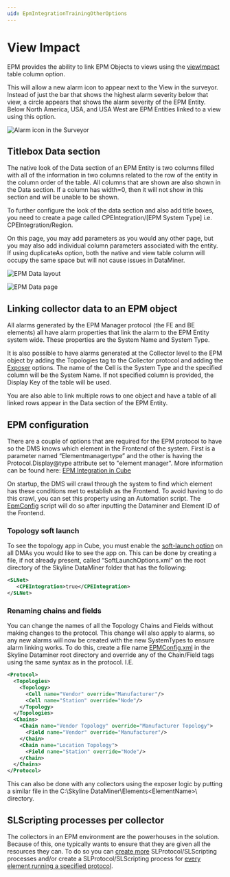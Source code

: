```yaml
---
uid: EpmIntegrationTrainingOtherOptions
---
```


# View Impact

EPM provides the ability to link EPM Objects to views using the [viewImpact](xref:ColumnOptionOptionsOverview#viewimpact) table column option.

This will allow a new alarm icon to appear next to the View in the surveyor. Instead of just the bar that shows the highest alarm severity below that view, a circle appears that shows the alarm severity of the EPM Entity. Below North America, USA, and USA West are EPM Entities linked to a view using this option.

![Alarm icon in the Surveyor](~/user-guide/images/EPM_Surveyor_alarm_icon.png)

## Titlebox Data section

The native look of the Data section of an EPM Entity is two columns filled with all of the information in two columns related to the row of the entity in the column order of the table. All columns that are shown are also shown in the Data section. If a column has width=0, then it will not show in this section and will be unable to be shown.

To further configure the look of the data section and also add title boxes, you need to create a page called CPEIntegration/[EPM System Type] i.e. CPEIntegration/Region.

On this page, you may add parameters as you would any other page, but you may also add individual column parameters associated with the entity. If using duplicateAs option, both the native and view table column will occupy the same space but will not cause issues in DataMiner.

![EPM Data layout](~/user-guide/images/EPM_Data_Layout.png)

![EPM Data page](~/user-guide/images/EPM_Data_page.png)

## Linking collector data to an EPM object

All alarms generated by the EPM Manager protocol (the FE and BE elements) all have alarm properties that link the alarm to the EPM Entity system wide. These properties are the System Name and System Type.

It is also possible to have alarms generated at the Collector level to the EPM object by adding the Topologies tag to the Collector protocol and adding the [Exposer](xref:Protocol.Topologies.Topology.Cell.Exposer#remarks) options. The name of the Cell is the System Type and the specified column will be the System Name. If not specified column is provided, the Display Key of the table will be used.

You are also able to link multiple rows to one object and have a table of all linked rows appear in the Data section of the EPM Entity.

## EPM configuration

There are a couple of options that are required for the EPM protocol to have so the DMS knows which element in the Frontend of the system. First is a parameter named “Elementmanagertype” and the other is having the Protocol.Display@type attribute set to "element manager". More information can be found here: [EPM Integration in Cube](xref:AdvancedEpm)

 On startup, the DMS will crawl through the system to find which element has these conditions met to establish as the Frontend. To avoid having to do this crawl, you can set this property using an Automation script. The [EpmConfig](https://catalog.dataminer.services/details/automation-script/3713) script will do so after inputting the Dataminer and Element ID of the Frontend.

### Topology soft launch

To see the topology app in Cube, you must enable the [soft-launch option](xref:Overview_of_Soft_Launch_Options#cpeintegration) on all DMAs you would like to see the app on. This can be done by creating a file, if not already present, called “SoftLaunchOptions.xml” on the root directory of the Skyline DataMiner folder that has the following:

```xml
<SLNet>
   <CPEIntegration>true</CPEIntegration>
</SLNet>
```

### Renaming chains and fields

You can change the names of all the Topology Chains and Fields without making changes to the protocol. This change will also apply to alarms, so any new alarms will now be created with the new SystemTypes to ensure alarm linking works. To do this, create a file name [EPMConfig.xml](xref:EPMConfig_xml) in the Skyline Dataminer root directory and override any of the Chain/Field tags using the same syntax as in the protocol. I.E.

```xml
<Protocol>
  <Topologies>
    <Topology>
      <Cell name="Vendor" override="Manufacturer"/>
      <Cell name="Station" override="Node"/>
    </Topology>
  </Topologies>
  <Chains>
    <Chain name="Vendor Topology" override="Manufacturer Topology">
      <Field name="Vendor" override="Manufacturer"/>
    </Chain>
    <Chain name="Location Topology">
      <Field name="Station" override="Node"/>
    </Chain>
  </Chains>
</Protocol>
```

This can also be done with any collectors using the exposer logic by putting a similar file in the C:\Skyline DataMiner\Elements\<ElementName>\ directory.

## SLScripting processes per collector

The collectors in an EPM environment are the powerhouses in the solution. Because of this, one typically wants to ensure that they are given all the resources they can. To do so you can [create more](xref:Configuration_of_DataMiner_processes#configuring-a-separate-slprotocol-process-for-every-protocol-used) SLProtocol/SLScripting processes and/or create a SLProtocol/SLScripting process for [every element running a specified protocol](xref:Configuration_of_DataMiner_processes#configuring-separate-slprotocol-and-slscripting-instances-for-a-specific-protocol).
